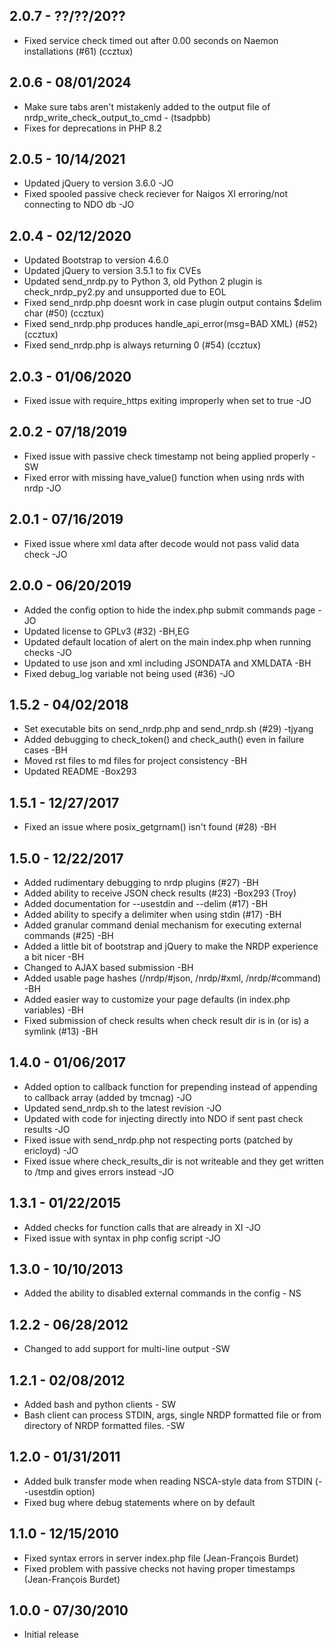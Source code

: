 2.0.7 - ??/??/20??
------------------
- Fixed service check timed out after 0.00 seconds on Naemon installations (#61) (ccztux)

2.0.6 - 08/01/2024
------------------
- Make sure tabs aren't mistakenly added to the output file of nrdp_write_check_output_to_cmd - (tsadpbb)
- Fixes for deprecations in PHP 8.2

2.0.5 - 10/14/2021
------------------
- Updated jQuery to version 3.6.0 -JO
- Fixed spooled passive check reciever for Naigos XI erroring/not connecting to NDO db -JO

2.0.4 - 02/12/2020
------------------
- Updated Bootstrap to version 4.6.0
- Updated jQuery to version 3.5.1 to fix CVEs
- Updated send_nrdp.py to Python 3, old Python 2 plugin is check_nrdp_py2.py and unsupported due to EOL
- Fixed send_nrdp.php doesnt work in case plugin output contains $delim char (#50) (ccztux)
- Fixed send_nrdp.php produces handle_api_error(msg=BAD XML) (#52) (ccztux)
- Fixed send_nrdp.php is always returning 0 (#54) (ccztux)

2.0.3 - 01/06/2020
------------------
- Fixed issue with require_https exiting improperly when set to true -JO

2.0.2 - 07/18/2019
------------------
- Fixed issue with passive check timestamp not being applied properly -SW
- Fixed error with missing have_value() function when using nrds with nrdp -JO

2.0.1 - 07/16/2019
------------------
- Fixed issue where xml data after decode would not pass valid data check -JO

2.0.0 - 06/20/2019
------------------
- Added the config option to hide the index.php submit commands page -JO
- Updated license to GPLv3 (#32) -BH,EG
- Updated default location of alert on the main index.php when running checks -JO
- Updated to use json and xml including JSONDATA and XMLDATA -BH
- Fixed debug_log variable not being used (#36) -JO

1.5.2 - 04/02/2018
------------------
- Set executable bits on send_nrdp.php and send_nrdp.sh (#29) -tjyang
- Added debugging to check_token() and check_auth() even in failure cases -BH
- Moved rst files to md files for project consistency -BH
- Updated README -Box293

1.5.1 - 12/27/2017
------------------
- Fixed an issue where posix_getgrnam() isn't found (#28) -BH

1.5.0 - 12/22/2017
------------------
- Added rudimentary debugging to nrdp plugins (#27) -BH
- Added ability to receive JSON check results (#23) -Box293 (Troy)
- Added documentation for --usestdin and --delim (#17) -BH
- Added ability to specify a delimiter when using stdin (#17) -BH
- Added granular command denial mechanism for executing external commands (#25) -BH
- Added a little bit of bootstrap and jQuery to make the NRDP experience a bit nicer -BH
- Changed to AJAX based submission -BH
- Added usable page hashes (/nrdp/#json, /nrdp/#xml, /nrdp/#command) -BH
- Added easier way to customize your page defaults (in index.php variables) -BH
- Fixed submission of check results when check result dir is in (or is) a symlink (#13) -BH

1.4.0 - 01/06/2017
------------------
- Added option to callback function for prepending instead of appending to callback array (added by tmcnag) -JO
- Updated send_nrdp.sh to the latest revision -JO
- Updated with code for injecting directly into NDO if sent past check results -JO
- Fixed issue with send_nrdp.php not respecting ports (patched by ericloyd) -JO
- Fixed issue where check_results_dir is not writeable and they get written to /tmp and gives errors instead -JO

1.3.1 - 01/22/2015
------------------
- Added checks for function calls that are already in XI -JO
- Fixed issue with syntax in php config script -JO

1.3.0 - 10/10/2013
------------------
- Added the ability to disabled external commands in the config - NS

1.2.2 - 06/28/2012
------------------
- Changed to add support for multi-line output -SW

1.2.1 - 02/08/2012
------------------
- Added bash and python clients - SW
- Bash client can process STDIN, args, single NRDP formatted file or from directory of NRDP formatted files. -SW

1.2.0 - 01/31/2011
------------------
- Added bulk transfer mode when reading NSCA-style data from STDIN (--usestdin option)
- Fixed bug where debug statements where on by default

1.1.0 - 12/15/2010
------------------
- Fixed syntax errors in server index.php file (Jean-François Burdet)
- Fixed problem with passive checks not having proper timestamps (Jean-François Burdet)

1.0.0 - 07/30/2010
------------------
- Initial release
